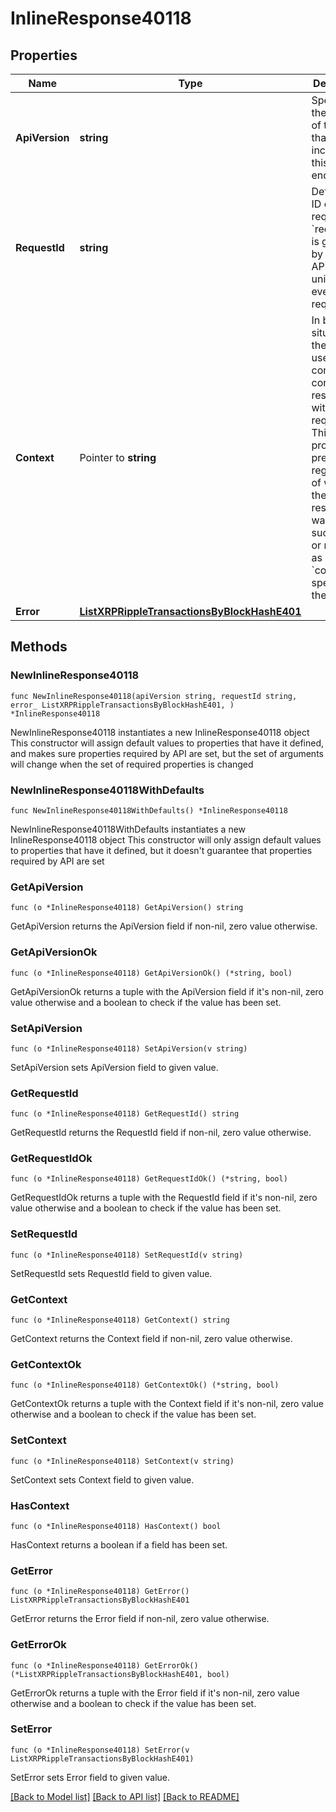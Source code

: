 # InlineResponse40118

## Properties

Name | Type | Description | Notes
------------ | ------------- | ------------- | -------------
**ApiVersion** | **string** | Specifies the version of the API that incorporates this endpoint. | 
**RequestId** | **string** | Defines the ID of the request. The &#x60;requestId&#x60; is generated by Crypto APIs and it&#39;s unique for every request. | 
**Context** | Pointer to **string** | In batch situations the user can use the context to correlate responses with requests. This property is present regardless of whether the response was successful or returned as an error. &#x60;context&#x60; is specified by the user. | [optional] 
**Error** | [**ListXRPRippleTransactionsByBlockHashE401**](ListXRPRippleTransactionsByBlockHashE401.md) |  | 

## Methods

### NewInlineResponse40118

`func NewInlineResponse40118(apiVersion string, requestId string, error_ ListXRPRippleTransactionsByBlockHashE401, ) *InlineResponse40118`

NewInlineResponse40118 instantiates a new InlineResponse40118 object
This constructor will assign default values to properties that have it defined,
and makes sure properties required by API are set, but the set of arguments
will change when the set of required properties is changed

### NewInlineResponse40118WithDefaults

`func NewInlineResponse40118WithDefaults() *InlineResponse40118`

NewInlineResponse40118WithDefaults instantiates a new InlineResponse40118 object
This constructor will only assign default values to properties that have it defined,
but it doesn't guarantee that properties required by API are set

### GetApiVersion

`func (o *InlineResponse40118) GetApiVersion() string`

GetApiVersion returns the ApiVersion field if non-nil, zero value otherwise.

### GetApiVersionOk

`func (o *InlineResponse40118) GetApiVersionOk() (*string, bool)`

GetApiVersionOk returns a tuple with the ApiVersion field if it's non-nil, zero value otherwise
and a boolean to check if the value has been set.

### SetApiVersion

`func (o *InlineResponse40118) SetApiVersion(v string)`

SetApiVersion sets ApiVersion field to given value.


### GetRequestId

`func (o *InlineResponse40118) GetRequestId() string`

GetRequestId returns the RequestId field if non-nil, zero value otherwise.

### GetRequestIdOk

`func (o *InlineResponse40118) GetRequestIdOk() (*string, bool)`

GetRequestIdOk returns a tuple with the RequestId field if it's non-nil, zero value otherwise
and a boolean to check if the value has been set.

### SetRequestId

`func (o *InlineResponse40118) SetRequestId(v string)`

SetRequestId sets RequestId field to given value.


### GetContext

`func (o *InlineResponse40118) GetContext() string`

GetContext returns the Context field if non-nil, zero value otherwise.

### GetContextOk

`func (o *InlineResponse40118) GetContextOk() (*string, bool)`

GetContextOk returns a tuple with the Context field if it's non-nil, zero value otherwise
and a boolean to check if the value has been set.

### SetContext

`func (o *InlineResponse40118) SetContext(v string)`

SetContext sets Context field to given value.

### HasContext

`func (o *InlineResponse40118) HasContext() bool`

HasContext returns a boolean if a field has been set.

### GetError

`func (o *InlineResponse40118) GetError() ListXRPRippleTransactionsByBlockHashE401`

GetError returns the Error field if non-nil, zero value otherwise.

### GetErrorOk

`func (o *InlineResponse40118) GetErrorOk() (*ListXRPRippleTransactionsByBlockHashE401, bool)`

GetErrorOk returns a tuple with the Error field if it's non-nil, zero value otherwise
and a boolean to check if the value has been set.

### SetError

`func (o *InlineResponse40118) SetError(v ListXRPRippleTransactionsByBlockHashE401)`

SetError sets Error field to given value.



[[Back to Model list]](../README.md#documentation-for-models) [[Back to API list]](../README.md#documentation-for-api-endpoints) [[Back to README]](../README.md)


